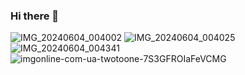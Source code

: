 ### Hi there 👋

![IMG_20240604_004002](https://github.com/AbhiTech98/abhitech98/assets/104380722/38d1af77-46ff-48fa-befc-5e62f1788b73)
![IMG_20240604_004025](https://github.com/AbhiTech98/abhitech98/assets/104380722/57b0a993-8f31-4a6d-8649-41bbace8d1c7)
![IMG_20240604_004341](https://github.com/AbhiTech98/abhitech98/assets/104380722/3c8e9907-1bd1-4a5a-8e9f-0f5ddc3759e3)
![imgonline-com-ua-twotoone-7S3GFROIaFeVCMG](https://github.com/AbhiTech98/abhitech98/assets/104380722/244fbe38-3f9d-4bed-a974-e576119adbbc)
